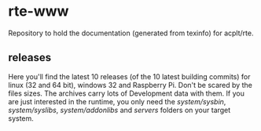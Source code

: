 # rte-www
Repository to hold the documentation (generated from texinfo) for acplt/rte.

## releases
Here you'll find the latest 10 releases (of the 10 latest building commits) for linux (32 and 64 bit), windows 32 and Raspberry Pi.
Don't be scared by the files sizes. The archives carry lots of Development data with them. If you are just interested in the runtime, you only need the *system/sysbin*, *system/syslibs*, *system/addonlibs* and *servers* folders on your target system. 
